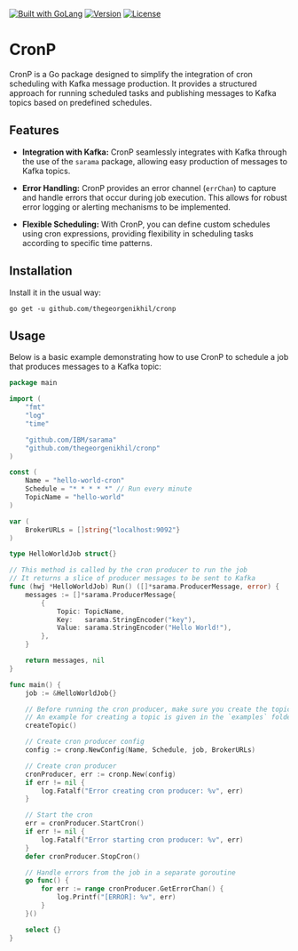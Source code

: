 <a href="https://golang.org"><img src="https://img.shields.io/badge/powered_by-Go-3362c2.svg?style=flat-square" alt="Built with GoLang"></a>
[![Version](https://img.shields.io/badge/goversion-1.22.x-blue.svg)](https://golang.org)
[![License](http://img.shields.io/badge/license-mit-blue.svg?style=flat-square)](https://raw.githubusercontent.com/thegeorgenikhil/cronp/master/LICENSE.md)

# CronP

CronP is a Go package designed to simplify the integration of cron scheduling with Kafka message production. It provides a structured approach for running scheduled tasks and publishing messages to Kafka topics based on predefined schedules.

## Features

- **Integration with Kafka:** CronP seamlessly integrates with Kafka through the use of the `sarama` package, allowing easy production of messages to Kafka topics.
  
- **Error Handling:** CronP provides an error channel (`errChan`) to capture and handle errors that occur during job execution. This allows for robust error logging or alerting mechanisms to be implemented.

- **Flexible Scheduling:** With CronP, you can define custom schedules using cron expressions, providing flexibility in scheduling tasks according to specific time patterns.

## Installation
Install it in the usual way:

~~~
go get -u github.com/thegeorgenikhil/cronp
~~~

## Usage

Below is a basic example demonstrating how to use CronP to schedule a job that produces messages to a Kafka topic:

```go
package main

import (
	"fmt"
	"log"
	"time"

	"github.com/IBM/sarama"
	"github.com/thegeorgenikhil/cronp"
)

const (
	Name = "hello-world-cron"
	Schedule = "* * * * *" // Run every minute
	TopicName = "hello-world"
)

var (
	BrokerURLs = []string{"localhost:9092"}
)

type HelloWorldJob struct{}

// This method is called by the cron producer to run the job
// It returns a slice of producer messages to be sent to Kafka
func (hwj *HelloWorldJob) Run() ([]*sarama.ProducerMessage, error) {
	messages := []*sarama.ProducerMessage{
		{
			Topic: TopicName,
			Key:   sarama.StringEncoder("key"),
			Value: sarama.StringEncoder("Hello World!"),
		},
	}

	return messages, nil
}

func main() {
	job := &HelloWorldJob{}

    // Before running the cron producer, make sure you create the topic in Kafka.
    // An example for creating a topic is given in the `examples` folder.
	createTopic()

	// Create cron producer config
	config := cronp.NewConfig(Name, Schedule, job, BrokerURLs)

	// Create cron producer
	cronProducer, err := cronp.New(config)
	if err != nil {
		log.Fatalf("Error creating cron producer: %v", err)
	}

	// Start the cron
	err = cronProducer.StartCron()
	if err != nil {
		log.Fatalf("Error starting cron producer: %v", err)
	}
	defer cronProducer.StopCron()

	// Handle errors from the job in a separate goroutine
	go func() {
		for err := range cronProducer.GetErrorChan() {
			log.Printf("[ERROR]: %v", err)
		}
	}()

	select {}
}
```